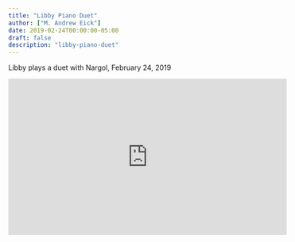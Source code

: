 ```yaml
---
title: "Libby Piano Duet"
author: ["M. Andrew Eick"]
date: 2019-02-24T00:00:00-05:00
draft: false
description: "libby-piano-duet"
---
```


Libby plays a duet with Nargol, February 24, 2019

<iframe width="560" height="315" src="https://www.youtube.com/embed/kepVfe26dFY" frameborder="0" allow="accelerometer; autoplay; encrypted-media; gyroscope; picture-in-picture" allowfullscreen></iframe>